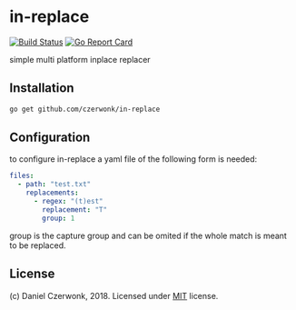 # in-replace
[![Build Status](https://travis-ci.org/czerwonk/in-replace.svg)](https://travis-ci.org/czerwonk/in-replace)
[![Go Report Card](https://goreportcard.com/badge/github.com/czerwonk/in-replace)](https://goreportcard.com/report/github.com/czerwonk/in-replace)

simple multi platform inplace replacer

## Installation
```bash
go get github.com/czerwonk/in-replace
```

## Configuration
to configure in-replace a yaml file of the following form is needed:

```yaml
files:
  - path: "test.txt"
    replacements:
      - regex: "(t)est"
        replacement: "T"
        group: 1
```

group is the capture group and can be omited if the whole match is meant to be replaced.

## License
(c) Daniel Czerwonk, 2018. Licensed under [MIT](LICENSE) license.
